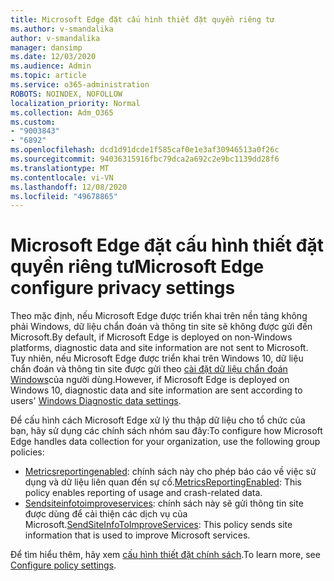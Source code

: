 ```yaml
---
title: Microsoft Edge đặt cấu hình thiết đặt quyền riêng tư
ms.author: v-smandalika
author: v-smandalika
manager: dansimp
ms.date: 12/03/2020
ms.audience: Admin
ms.topic: article
ms.service: o365-administration
ROBOTS: NOINDEX, NOFOLLOW
localization_priority: Normal
ms.collection: Adm_O365
ms.custom:
- "9003843"
- "6892"
ms.openlocfilehash: dcd1d91dcde1f585caf0e1e3af30946513a0f26c
ms.sourcegitcommit: 94036315916fbc79dca2a692c2e9bc1139dd28f6
ms.translationtype: MT
ms.contentlocale: vi-VN
ms.lasthandoff: 12/08/2020
ms.locfileid: "49678865"
---
```

# <a name="microsoft-edge-configure-privacy-settings"></a><span data-ttu-id="08959-102">Microsoft Edge đặt cấu hình thiết đặt quyền riêng tư</span><span class="sxs-lookup"><span data-stu-id="08959-102">Microsoft Edge configure privacy settings</span></span>

<span data-ttu-id="08959-103">Theo mặc định, nếu Microsoft Edge được triển khai trên nền tảng không phải Windows, dữ liệu chẩn đoán và thông tin site sẽ không được gửi đến Microsoft.</span><span class="sxs-lookup"><span data-stu-id="08959-103">By default, if Microsoft Edge is deployed on non-Windows platforms, diagnostic data and site information are not sent to Microsoft.</span></span> <span data-ttu-id="08959-104">Tuy nhiên, nếu Microsoft Edge được triển khai trên Windows 10, dữ liệu chẩn đoán và thông tin site được gửi theo [cài đặt dữ liệu chẩn đoán Windows](https://docs.microsoft.com/windows/privacy/configure-windows-diagnostic-data-in-your-organization)của người dùng.</span><span class="sxs-lookup"><span data-stu-id="08959-104">However, if Microsoft Edge is deployed on Windows 10, diagnostic data and site information are sent according to users' [Windows Diagnostic data settings](https://docs.microsoft.com/windows/privacy/configure-windows-diagnostic-data-in-your-organization).</span></span>

<span data-ttu-id="08959-105">Để cấu hình cách Microsoft Edge xử lý thu thập dữ liệu cho tổ chức của bạn, hãy sử dụng các chính sách nhóm sau đây:</span><span class="sxs-lookup"><span data-stu-id="08959-105">To configure how Microsoft Edge handles data collection for your organization, use the following group policies:</span></span>
- <span data-ttu-id="08959-106">[Metricsreportingenabled](https://docs.microsoft.com/DeployEdge/microsoft-edge-policies#metricsreportingenabled): chính sách này cho phép báo cáo về việc sử dụng và dữ liệu liên quan đến sự cố.</span><span class="sxs-lookup"><span data-stu-id="08959-106">[MetricsReportingEnabled](https://docs.microsoft.com/DeployEdge/microsoft-edge-policies#metricsreportingenabled): This policy enables reporting of usage and crash-related data.</span></span>
- <span data-ttu-id="08959-107">[Sendsiteinfotoimproveservices](https://docs.microsoft.com/DeployEdge/microsoft-edge-policies#sendsiteinfotoimproveservices): chính sách này sẽ gửi thông tin site được dùng để cải thiện các dịch vụ của Microsoft.</span><span class="sxs-lookup"><span data-stu-id="08959-107">[SendSiteInfoToImproveServices](https://docs.microsoft.com/DeployEdge/microsoft-edge-policies#sendsiteinfotoimproveservices): This policy sends site information that is used to improve Microsoft services.</span></span>

<span data-ttu-id="08959-108">Để tìm hiểu thêm, hãy xem [cấu hình thiết đặt chính sách](https://docs.microsoft.com/deployedge/microsoft-edge-enterprise-privacy-settings#configure-policy-settings).</span><span class="sxs-lookup"><span data-stu-id="08959-108">To learn more, see [Configure policy settings](https://docs.microsoft.com/deployedge/microsoft-edge-enterprise-privacy-settings#configure-policy-settings).</span></span>